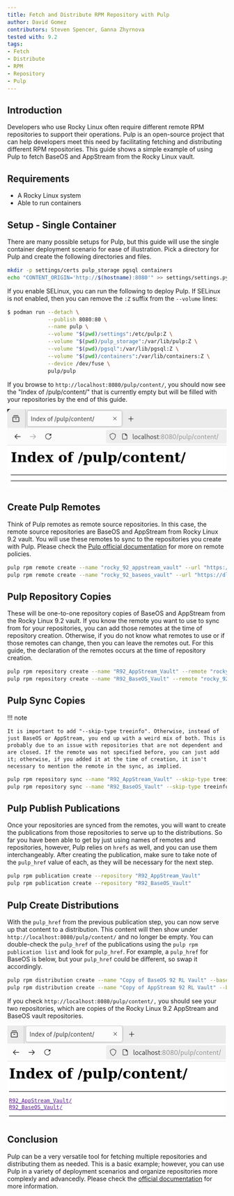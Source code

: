 ```yaml
---
title: Fetch and Distribute RPM Repository with Pulp
author: David Gomez
contributors: Steven Spencer, Ganna Zhyrnova 
tested with: 9.2
tags:
- Fetch
- Distribute
- RPM
- Repository
- Pulp
---
```


## Introduction

Developers who use Rocky Linux often require different remote RPM repositories to support their operations. Pulp is an open-source project that can help developers meet this need by facilitating fetching and distributing different RPM repositories. This guide shows a simple example of using Pulp to fetch BaseOS and AppStream from the Rocky Linux vault.

## Requirements

* A Rocky Linux system
* Able to run containers

## Setup - Single Container

There are many possible setups for Pulp, but this guide will use the single container deployment scenario for ease of illustration. Pick a directory for Pulp and create the following directories and files.

```bash
mkdir -p settings/certs pulp_storage pgsql containers
echo "CONTENT_ORIGIN='http://$(hostname):8080'" >> settings/settings.py
```

If you enable SELinux, you can run the following to deploy Pulp. If SELinux is not enabled, then you can remove the `:Z` suffix from the `--volume` lines:

```bash
$ podman run --detach \
             --publish 8080:80 \
             --name pulp \
             --volume "$(pwd)/settings":/etc/pulp:Z \
             --volume "$(pwd)/pulp_storage":/var/lib/pulp:Z \
             --volume "$(pwd)/pgsql":/var/lib/pgsql:Z \
             --volume "$(pwd)/containers":/var/lib/containers:Z \
             --device /dev/fuse \
             pulp/pulp
```

If you browse to `http://localhost:8080/pulp/content/`, you should now see the "Index of /pulp/content/" that is currently empty but will be filled with your repositories by the end of this guide.

![empty_index](images/empty_pulp_index.png)

## Create Pulp Remotes

Think of Pulp remotes as remote source repositories. In this case, the remote source repositories are BaseOS and AppStream from Rocky Linux 9.2 vault. You will use these remotes to sync to the repositories you create with Pulp. Please check the [Pulp official documentation](https://pulpproject.org/) for more on remote policies.

```bash
pulp rpm remote create --name "rocky_92_appstream_vault" --url "https://dl.rockylinux.org/vault/rocky/9.2/AppStream/x86_64/os/" --policy on_demand
pulp rpm remote create --name "rocky_92_baseos_vault" --url "https://dl.rockylinux.org/vault/rocky/9.2/BaseOS/x86_64/os/" --policy on_demand
```

## Pulp Repository Copies

These will be one-to-one repository copies of BaseOS and AppStream from the Rocky Linux 9.2 vault. If you know the remote you want to use to sync from for your repositories, you can add those remotes at the time of repository creation. Otherwise, if you do not know what remotes to use or if those remotes can change, then you can leave the remotes out. For this guide, the declaration of the remotes occurs at the time of repository creation.

```bash
pulp rpm repository create --name "R92_AppStream_Vault" --remote "rocky_92_appstream_vault"
pulp rpm repository create --name "R92_BaseOS_Vault" --remote "rocky_92_baseos_vault"
```

## Pulp Sync Copies

!!! note

    It is important to add "--skip-type treeinfo". Otherwise, instead of just BaseOS or AppStream, you end up with a weird mix of both. This is probably due to an issue with repositories that are not dependent and are closed. If the remote was not specified before, you can just add it; otherwise, if you added it at the time of creation, it isn't necessary to mention the remote in the sync, as implied.

```bash
pulp rpm repository sync --name "R92_AppStream_Vault" --skip-type treeinfo
pulp rpm repository sync --name "R92_BaseOS_Vault" --skip-type treeinfo
```

## Pulp Publish Publications

Once your repositories are synced from the remotes, you will want to create the publications from those repositories to serve up to the distributions. So far you have been able to get by just using names of remotes and repositories, however, Pulp relies on `hrefs` as well, and you can use them interchangeably. After creating the publication, make sure to take note of the `pulp_href` value of each, as they will be necessary for the next step.

```bash
pulp rpm publication create --repository "R92_AppStream_Vault"
pulp rpm publication create --repository "R92_BaseOS_Vault"
```

## Pulp Create Distributions

With the `pulp_href` from the previous publication step, you can now serve up that content to a distribution. This content will then show under `http://localhost:8080/pulp/content/` and no longer be empty. You can double-check the `pulp_href` of the publications using the `pulp rpm publication list` and look for `pulp_href`. For example, a `pulp_href` for BaseOS is below, but your `pulp_href` could be different, so swap it accordingly.

```bash
pulp rpm distribution create --name "Copy of BaseOS 92 RL Vault" --base-path "R92_BaseOS_Vault" --publication "/pulp/api/v3/publications/rpm/rpm/0195fdaa-a194-7e9d-a6a9-e6fd4eaa7a20/"
pulp rpm distribution create --name "Copy of AppStream 92 RL Vault" --base-path "R92_AppStream_Vault" --publication "<pulp_href>"
```

If you check `http://localhost:8080/pulp/content/,` you should see your two repositories, which are copies of the Rocky Linux 9.2 AppStream and BaseOS vault repositories.

![content_index](images/pulp_index_content.png)

## Conclusion

Pulp can be a very versatile tool for fetching multiple repositories and distributing them as needed. This is a basic example; however, you can use Pulp in a variety of deployment scenarios and organize repositories more complexly and advancedly. Please check the [official documentation](https://pulpproject.org/) for more information.
